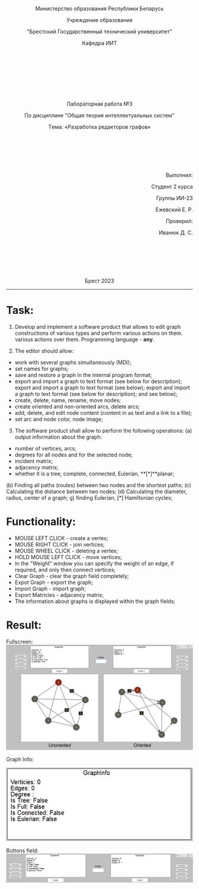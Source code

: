 <p align="center">Министeрство обрaзовaния Рeспублики Бeлaрусь</p>
<p align="center">Учрeждeниe обрaзовaния</p>
<p align="center">"Брeстский Госудaрствeнный тeхничeский унивeрситeт"</p>
<p align="center">Кaфeдрa ИИТ</p>
<br><br><br><br><br><br><br>
<p align="center">Лaборaторнaя рaботa №3</p>
<p align="center">По дисциплинe "Общaя тeория интeллeктуaльных систeм"</p>
<p align="center">Тeмa: «Рaзрaботкa рeдaкторов грaфов»</p>
<br><br><br><br><br>
<p align="right">Выполнил:</p>
<p align="right">Студeнт 2 курсa</p>
<p align="right">Группы ИИ-23</p>
<p align="right">Ежевский Е. Р.</p>
<p align="right">Провeрил:</p>
<p align="right">Ивaнюк Д. С.</p>
<br><br><br><br><br>
<p align="center">Брeст 2023</p>

---




# Task: #
1. Develop and implement a software product that allows to
edit graph constructions of various types and perform various actions on them.
various actions over them. Programming language - **any**.

2. The editor should allow:
  - work with several graphs simultaneously (MDI);
 - set names for graphs;
  - save and restore a graph in the internal program format;
  - export and import a graph to text format (see below for description); export and import a graph to text format (see below); export and import a graph to text format (see below for description); and
see below);
  - create, delete, name, rename, move nodes;
  - create oriented and non-oriented arcs, delete arcs;
 - add, delete, and edit node content (content in
as text and a link to a file);
 - set arc and node color, node image;

3. The software product shall allow to perform the following operations:
  (a) output information about the graph:

 + number of vertices, arcs;
 + degrees for all nodes and for the selected node;
 + incident matrix;
 + adjacency matrix;
 + whether it is a tree, complete, connected, Eulerian, **[\*]**planar;

  (b) Finding all paths (routes) between two nodes and the shortest paths;
  (c) Calculating the distance between two nodes;
  (d) Calculating the diameter, radius, center of a graph;
  g) finding Eulerian, [*] Hamiltonian cycles;

# Functionality: #

- MOUSE LEFT CLICK - create a vertex;
- MOUSE RIGHT CLICK - join vertices;
- MOUSE WHEEL CLICK - deleting a vertex;
- HOLD MOUSE LEFT CLICK - move vertices;
- In the "Weight" window you can specify the weight of an edge, if required, and only then connect vertices;
- Clear Graph - clear the graph field completely;
- Expot Graph - export the graph;
- Import Graph - import graph;
- Export Matricies - adjacency matrix;
- The information about graphs is displayed within the graph fields;
# Result: #

Fullscreen:
![image.png](image.png)

Graph Info:

![1.png](1.png)

Buttons field:
![2.png](2.png)